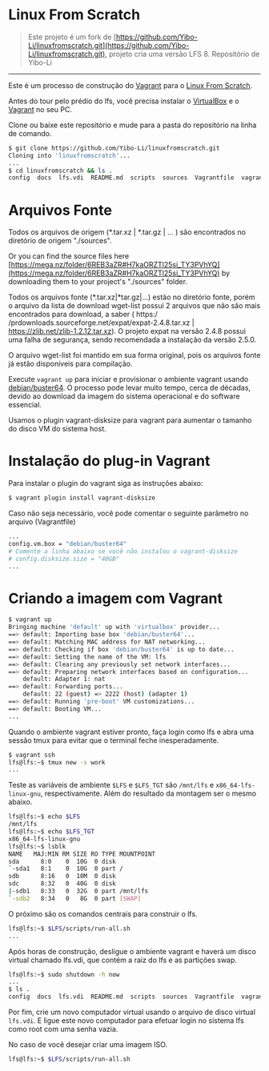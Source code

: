 # Linux From Scratch

> Este projeto é um fork de [https://github.com/Yibo-Li/linuxfromscratch.git](https://github.com/Yibo-Li/linuxfromscratch.git), projeto cria uma versão LFS 8. Repositório de Yibo-Li

---

Este é um processo de construção do [Vagrant](https://www.vagrantup.com/) para o [Linux From Scratch](http://www.linuxfromscratch.org/lfs/).

Antes do tour pelo prédio do lfs, você precisa instalar o [VirtualBox](https://www.virtualbox.org/) e o [Vagrant](https://www.vagrantup.com/) no seu PC.

Clone ou baixe este repositório e mude para a pasta do repositório na linha de comando.

 
```bash
$ git clone https://github.com/Yibo-Li/linuxfromscratch.git
Cloning into 'linuxfromscratch'...
...
$ cd linuxfromscratch && ls .
config  docs  lfs.vdi  README.md  scripts  sources  Vagrantfile  vagrant.sh
```

# Arquivos Fonte

Todos os arquivos de origem (*.tar.xz | *.tar.gz | ... ) são encontrados no diretório de origem "./sources".

Or you can find the source files here [https://mega.nz/folder/6REB3aZR#H7kaORZTl25si_TY3PVhYQ](https://mega.nz/folder/6REB3aZR#H7kaORZTl25si_TY3PVhYQ) by downloading them to your project's "./sources" folder.

Todos os arquivos fonte (*.tar.xz|*tar.gz|...) estão no diretório fonte, porém o arquivo da lista de download wget-list possui 2 arquivos que não são mais encontrados para download, a saber ( https:/ /prdownloads.sourceforge.net/expat/expat-2.4.8.tar.xz | https://zlib.net/zlib-1.2.12.tar.xz). O projeto expat na versão 2.4.8 possui uma falha de segurança, sendo recomendada a instalação da versão 2.5.0.

O arquivo wget-list foi mantido em sua forma original, pois os arquivos fonte já estão disponíveis para compilação.

Execute `vagrant up` para iniciar e provisionar o ambiente vagrant usando [debian/buster64](https://app.vagrantup.com/debian/boxes/buster64). O processo pode levar muito tempo, cerca de décadas, devido ao download da imagem do sistema operacional e do software essencial.

Usamos o plugin vagrant-disksize para vagrant para aumentar o tamanho do disco VM do sistema host.

# Instalação do plug-in Vagrant

Para instalar o plugin do vagrant siga as instruções abaixo:

```bash
$ vagrant plugin install vagrant-disksize
```

Caso não seja necessário, você pode comentar o seguinte parâmetro no arquivo (Vagrantfile)

```bash
...
config.vm.box = "debian/buster64"
# Comente a linha abaixo se você não instalou o vagrant-disksize
# config.disksize.size = "40GB"
...
```

# Criando a imagem com Vagrant

```bash
$ vagrant up
Bringing machine 'default' up with 'virtualbox' provider...
==> default: Importing base box 'debian/buster64'...
==> default: Matching MAC address for NAT networking...
==> default: Checking if box 'debian/buster64' is up to date...
==> default: Setting the name of the VM: lfs
==> default: Clearing any previously set network interfaces...
==> default: Preparing network interfaces based on configuration...
    default: Adapter 1: nat
==> default: Forwarding ports...
    default: 22 (guest) => 2222 (host) (adapter 1)
==> default: Running 'pre-boot' VM customizations...
==> default: Booting VM...
...
```

Quando o ambiente vagrant estiver pronto, faça login como lfs e abra uma sessão tmux para evitar que o terminal feche inesperadamente.

```bash
$ vagrant ssh
lfs@lfs:~$ tmux new -s work
...
```

Teste as variáveis de ambiente `$LFS` e `$LFS_TGT` são `/mnt/lfs` e `x86_64-lfs-linux-gnu`, respectivamente. Além do resultado da montagem ser o mesmo abaixo.

```bash
lfs@lfs:~$ echo $LFS
/mnt/lfs
lfs@lfs:~$ echo $LFS_TGT
x86_64-lfs-linux-gnu
lfs@lfs:~$ lsblk
NAME   MAJ:MIN RM SIZE RO TYPE MOUNTPOINT
sda      8:0    0  10G  0 disk
`-sda1   8:1    0  10G  0 part /
sdb      8:16   0  10M  0 disk
sdc      8:32   0  40G  0 disk
|-sdb1   8:33   0  32G  0 part /mnt/lfs
`-sdb2   8:34   0   8G  0 part [SWAP]
```

O próximo são os comandos centrais para construir o lfs.

```bash
lfs@lfs:~$ $LFS/scripts/run-all.sh
...
```

Após horas de construção, desligue o ambiente vagrant e haverá um disco virtual chamado lfs.vdi, que contém a raiz do lfs e as partições swap.

```bash
lfs@lfs:~$ sudo shutdown -h now
...
$ ls .
config  docs  lfs.vdi  README.md  scripts  sources  Vagrantfile  vagrant.sh
```

Por fim, crie um novo computador virtual usando o arquivo de disco virtual `lfs.vdi`.
E ligue este novo computador para efetuar login no sistema lfs como root com uma senha vazia.

No caso de você desejar criar uma imagem ISO.
```bash
lfs@lfs:~$ $LFS/scripts/run-all.sh
```